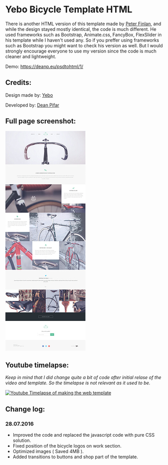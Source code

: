 # Yebo Bicycle Template HTML
There is another HTML version of this template made by [Peter Finlan](https://github.com/peterfinlan/Yebo-Bicycle-Template), and while the design stayed mostly identical, the code is much different. He used frameworks such as Bootstrap, Animate.css, FancyBox, FlexSlider in his template while I haven't used any. So if you preffer using frameworks such as Bootstrap you might want to check his version as well. But I would strongly encourage everyone to use my version since the code is much cleaner and lightweight.

Demo: https://deanp.eu/psdtohtml/1/

## Credits:

Design made by: [Yebo](http://market.yebocreative.com/work/bicycle-free-onepage-psd-template-by-yebo/)

Developed by: [Dean Pifar](https://deanp.eu)

## Full page screenshot:

![Fullpage screenshot](/webscreen.jpg)

## Youtube timelapse:

*Keep in mind that I did change quite a bit of code after initial relase of the video and template. So the timelapse is not relevant as it used to be.*

[![Youtube Timelapse of making the web template](http://img.youtube.com/vi/EaHsu1Oxv2U/0.jpg)](https://www.youtube.com/watch?v=EaHsu1Oxv2U)

## Change log:

### 28.07.2016

* Improved the code and replaced the javascript code with pure CSS solution.
* Fixed position of the bicycle logos on work section.
* Optimized images ( Saved 4MB ).
* Added transitions to buttons and shop part of the template.
